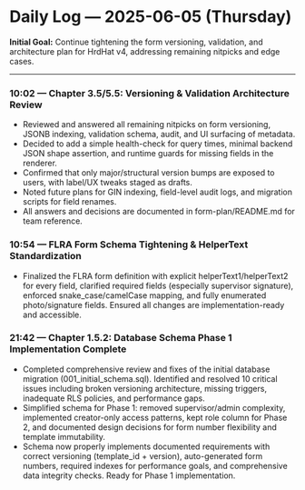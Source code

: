 # Daily Log — 2025-06-05 (Thursday)

**Initial Goal:**
Continue tightening the form versioning, validation, and architecture plan for HrdHat v4, addressing remaining nitpicks and edge cases.

---

### 10:02 — Chapter 3.5/5.5: Versioning & Validation Architecture Review

- Reviewed and answered all remaining nitpicks on form versioning, JSONB indexing, validation schema, audit, and UI surfacing of metadata.
- Decided to add a simple health-check for query times, minimal backend JSON shape assertion, and runtime guards for missing fields in the renderer.
- Confirmed that only major/structural version bumps are exposed to users, with label/UX tweaks staged as drafts.
- Noted future plans for GIN indexing, field-level audit logs, and migration scripts for field renames.
- All answers and decisions are documented in form-plan/README.md for team reference.

### 10:54 — FLRA Form Schema Tightening & HelperText Standardization

- Finalized the FLRA form definition with explicit helperText1/helperText2 for every field, clarified required fields (especially supervisor signature), enforced snake_case/camelCase mapping, and fully enumerated photo/signature fields. Ensured all changes are implementation-ready and accessible.

### 21:42 — Chapter 1.5.2: Database Schema Phase 1 Implementation Complete

- Completed comprehensive review and fixes of the initial database migration (001_initial_schema.sql). Identified and resolved 10 critical issues including broken versioning architecture, missing triggers, inadequate RLS policies, and performance gaps.
- Simplified schema for Phase 1: removed supervisor/admin complexity, implemented creator-only access patterns, kept role column for Phase 2, and documented design decisions for form number flexibility and template immutability.
- Schema now properly implements documented requirements with correct versioning (template_id + version), auto-generated form numbers, required indexes for performance goals, and comprehensive data integrity checks. Ready for Phase 1 implementation.
